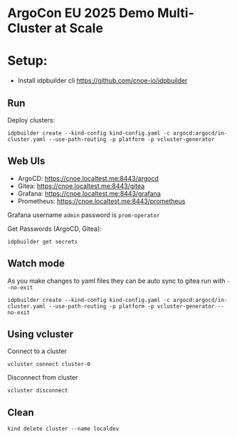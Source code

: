 # ArgoCon EU 2025 Demo Multi-Cluster at Scale

# Setup:
- Install idpbuilder cli https://github.com/cnoe-io/idpbuilder

## Run

Deploy clusters:
```shell
idpbuilder create --kind-config kind-config.yaml -c argocd:argocd/in-cluster.yaml --use-path-routing -p platform -p vcluster-generator
```

## Web UIs
- ArgoCD: https://cnoe.localtest.me:8443/argocd
- Gitea: https://cnoe.localtest.me:8443/gitea
- Grafana: https://cnoe.localtest.me:8443/grafana
- Prometheus: https://cnoe.localtest.me:8443/prometheus

Grafana username `admin` password is `prom-operator`

Get Passwords (ArgoCD, Gitea):
```shell
idpbuilder get secrets
```

## Watch mode
As you make changes to yaml files they can be auto sync to gitea run with `--no-exit`
```shell
idpbuilder create --kind-config kind-config.yaml -c argocd:argocd/in-cluster.yaml --use-path-routing -p platform -p vcluster-generator --no-exit
```

## Using vcluster

Connect to a cluster
```shell
vcluster connect cluster-0
```

Disconnect from cluster
```shell
vcluster disconnect
```


## Clean
```shell
kind delete cluster --name localdev
```


